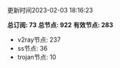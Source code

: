 更新时间2023-02-03 18:16:23

**总订阅: 73**
**总节点: 922**
**有效节点: 283**
- v2ray节点: 237
- ss节点: 36
- trojan节点: 10

